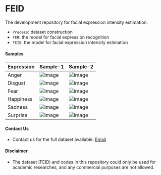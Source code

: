 # FEID
The development repository for facial expression intensity estimation.

* `Process`: dataset construction
* `FER`: the model for facial expression recognition
* `FEIE`: the model for facial expression intensity estimation

#### Samples
| Expression | Sample-1 | Sample-2 |
| -----------| -------- | -------- |
| Anger   |![image](https://github.com/huochaitiantang/FEID/blob/master/Samples/anger_1.gif) | ![image](https://github.com/huochaitiantang/FEID/blob/master/Samples/anger_2.gif) |
| Disgust |![image](https://github.com/huochaitiantang/FEID/blob/master/Samples/disgust_1.gif) | ![image](https://github.com/huochaitiantang/FEID/blob/master/Samples/disgust_2.gif) |
| Fear |![image](https://github.com/huochaitiantang/FEID/blob/master/Samples/fear_1.gif) | ![image](https://github.com/huochaitiantang/FEID/blob/master/Samples/fear_2.gif) |
| Happiness |![image](https://github.com/huochaitiantang/FEID/blob/master/Samples/happiness_1.gif) | ![image](https://github.com/huochaitiantang/FEID/blob/master/Samples/happiness_2.gif) |
| Sadness |![image](https://github.com/huochaitiantang/FEID/blob/master/Samples/sadness_1.gif) | ![image](https://github.com/huochaitiantang/FEID/blob/master/Samples/sadness_2.gif) |
| Surprise |![image](https://github.com/huochaitiantang/FEID/blob/master/Samples/surprise_1.gif) | ![image](https://github.com/huochaitiantang/FEID/blob/master/Samples/surprise_2.gif) |


#### Contact Us
* Contact us for the full dataset available. [Email](chenhj2000@163.com)


#### Disclaimer
* The dataset (FEID) and codes in this repository could only be used for academic researches, and any commercial purposes are not allowed.
